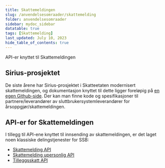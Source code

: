 ```yaml
---
title: Skattemeldingen
slug: /anvendelsesomraader/skattemelding
folder: anvendelsesomraader
sidebar: mydoc_sidebar
datatable: true
tags: [Skattemelding]
last_updated: July 10, 2023
hide_table_of_contents: true
---
```

<summary>API-er knyttet til Skattemeldingen</summary>

## Sirius-prosjektet
De siste årene har Sirius-prosjektet i Skatteetaten modernisert skattemeldingen, og dokumentasjon knyttet til dette ligger foreløpig på [en egen Github-side](https://github.com/Skatteetaten/skattemeldingen).
Der kan man finne kode og spesifikasjoner til partnere/leverandører av sluttbrukersystemleverandører for årsoppgjør/skattemeldingen.

## API-er for Skattemeldingen
I tillegg til API-ene knyttet til innsending av skattemeldingen, er det laget noen klassiske delingstjenester for SSB:
* [Skattemelding API](../api/skattemelding.md)
* [Skattemelding upersonlig API](../api/skattemeldingupersonlig.md)
* [Tilleggsskatt API](../api/tilleggsskatt.md)
